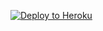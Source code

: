 [![Deploy to Heroku](https://www.herokucdn.com/deploy/button.svg)](https://heroku.com/deploy?template=https://github.com/dengertheguy/secretpalladium)
